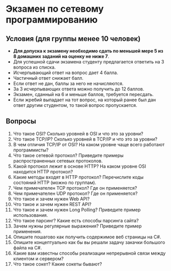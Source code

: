 ﻿# Экзамен по сетевому программированию
## Условия (для группы менее 10 человек)
* **Для допуска к экзамену необходимо сдать по меньшей мере 5 из 8 домашних заданий на оценку не ниже 7**.
* Для успешной сдачи экзамена студенту предлагается ответить на 3 вопроса из списка.
* Исчерпывающий ответ на вопрос дает 4 балла.
* Частичный ответ снижает балл.
* Если ответ не дан, баллы за него не начисляются.
* За 3 исчерпывающих ответа можно получить до 12 баллов.
* Экзамен, сданный на 6 и меньше баллов, требуется пересдать.
* Если жребий выпадает на тот вопрос, на который ранее был дан ответ другим студентом, то такой вопрос пропускается.



## Вопросы
1. Что такое OSI? Сколько уровней в OSI и что это за уровни?
2. Что такое TCP/IP? Сколько уровней в TCP/IP и что это за уровни?
3. В чем отличия TCP/IP от OSI? На каком уровне чаще всего работают программисты?
4. Что такое сетевой протокол? Приведите примеры распространенных сетевых протоколов.
5. Какой протокол лежит в основе HTTP? На каком уровне OSI находится HTTP протокол?
6. Какие методы входят в HTTP протокол? Перечислите коды состояний HTTP (можно по группам).
7. Чем примечателен TCP протокол? Где он применяется?
8. Чем примечателен UDP протокол? Где он применяется?
9. Что такое и зачем нужен Web API?
10. Что такое и зачем нужен REST API?
11. Что такое и зачем нужен Long Polling? Приведите пример использования.
12. Что такое парсинг? Какие есть способы парсинга сайта?
13. Зачем нужны регулярные выражения? Приведите пример применения.
14. Опишите пошагово как получить содержимое веб страницы на C#.
15. Опишите концептуально как бы вы решали задачу закачки большого файла на C#.
16. Какие вам известны способы реализации непрерывной связи между клиентом и сервером?
17. Что такое сокет? Какие сокеты бывают?